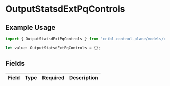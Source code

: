 # OutputStatsdExtPqControls

## Example Usage

```typescript
import { OutputStatsdExtPqControls } from "cribl-control-plane/models/operations";

let value: OutputStatsdExtPqControls = {};
```

## Fields

| Field       | Type        | Required    | Description |
| ----------- | ----------- | ----------- | ----------- |